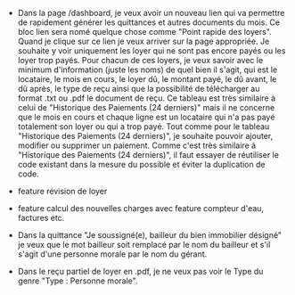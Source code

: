 - Dans la page /dashboard, je veux avoir un nouveau lien qui va permettre de rapidement générer les quittances et autres documents du mois. Ce bloc lien sera nomé quelque chose comme "Point rapide des loyers". Quand je clique sur ce lien je veux arriver sur la page appropriée. Je souhaite y voir uniquement les loyer qui ne sont pas encore payés ou les loyer trop payés. Pour chacun de ces loyers, je veux savoir avec le minimum d'information (juste les noms) de quel bien il s'agit, qui est le locataire, le mois en cours, le loyer dû, le montant payé, le dû avant, le dû après, le type de reçu ainsi que la possibilité de télécharger au format .txt ou .pdf le document de reçu. Ce tableau est très similaire à celui de "Historique des Paiements (24 derniers)" mais il ne concerne que le mois en cours et chaque ligne est un locataire qui n'a pas payé totalement son loyer ou qui a trop payé. Tout comme pour le tableau "Historique des Paiements (24 derniers)", je souhaite pouvoir ajouter, modifier ou supprimer un paiement. Comme c'est très similaire à "Historique des Paiements (24 derniers)", il faut essayer de réutiliser le code existant dans la mesure du possible et éviter la duplication de code.

- feature révision de loyer

- feature calcul des nouvelles charges avec feature compteur d'eau, factures etc.

- Dans la quittance "Je soussigné(e), bailleur du bien immobilier désigné" je veux que le mot bailleur soit remplacé par le nom du bailleur et s'il s'agit d'une personne morale par le nom du gérant.
- Dans le reçu partiel de loyer en .pdf, je ne veux pas voir le Type du genre "Type : Personne morale".
